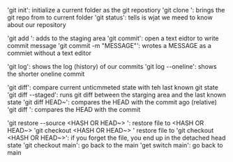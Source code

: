 'git init': initialize a current folder as the git repostiory
'git clone <URL>': brings the git repo from <URL> to current folder
'git status': tells is wjat we meed to know about our repository

'git add <FILE>': adds <FILE> to the staging area
'git commit': open a text eidtor to write commit message
    'git commit -m "MESSAGE"': wrotes a MESSAGE as a commiet without a text editor

'git log': shows the log (history) of our commits
    'git log --oneline': shows the shorter oneline commit

'git diff': compare current unticmmeted state with teh last known git state
    'git diff --staged': runs git diff between the starging area and the last known state
'git diff HEAD~<NUMBER>': compares the HEAD with the commit <NUMBER> ago (relative)
'git diff <HASH>': compares the HEAD with the commit <HASH>

'git restore --source <HASH OR HEAD~> <FILE>': restore file to <HASH OR HEAD~>
    'git checkout <HASH OR HEAD~> <FILE>' restore file to <HASH OR HEAD>
        'git checkout <HASH OR HEAD~>': if you forget the file, you end  up in the detached head state
        'git checkout main': go back to the main
        'get switch main': go back to main
